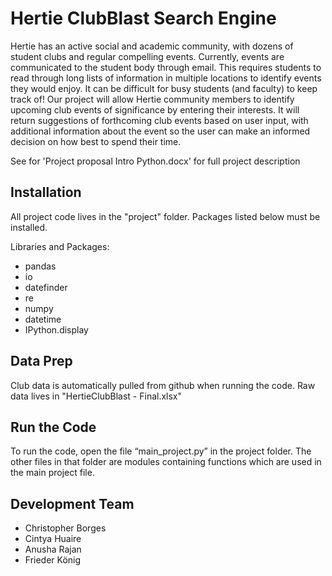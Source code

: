 # Hertie ClubBlast Search Engine
Hertie has an active social and academic community, with dozens of student clubs and regular compelling events. 
Currently, events are communicated to the student body through email. 
This requires students to read through long lists of information in multiple locations to identify events they would enjoy.
It can be difficult for busy students (and faculty) to keep track of! Our project will allow Hertie community members to identify upcoming club events of significance by entering their interests. 
It will return suggestions of forthcoming club events based on user input, with additional information about the event so the user can make an informed decision on how best to spend their time.

See for 'Project proposal Intro Python.docx' for full project description

## Installation

All project code lives in the "project" folder. Packages listed below must be installed.

Libraries and Packages:
- pandas
- io
- datefinder
- re
- numpy
- datetime
- IPython.display

## Data Prep
Club data is automatically pulled from github when running the code. 
Raw data lives in "HertieClubBlast - Final.xlsx"

## Run the Code
To run the code, open the file “main_project.py” in the project folder. The other files in that folder are modules containing functions which are used in the main project file.

## Development Team 
- Christopher Borges
- Cintya Huaire
- Anusha Rajan
- Frieder König
